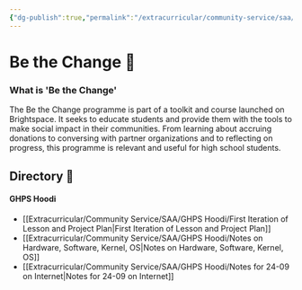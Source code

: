```yaml
---
{"dg-publish":true,"permalink":"/extracurricular/community-service/saa/0-be-the-change-directory/","dgHomeLink":true,"dgPassFrontmatter":false,"dgShowLocalGraph":true}
---
```


# Be the Change 🎒

### What is 'Be the Change'
The Be the Change programme is part of a toolkit and course launched on Brightspace. It seeks to educate students and provide them with the tools to make social impact in their communities. From learning about accruing donations to conversing with partner organizations and to reflecting on progress, this programme is relevant and useful for high school students.

## Directory 🧭
#### GHPS Hoodi
- [[Extracurricular/Community Service/SAA/GHPS Hoodi/First Iteration of Lesson and Project Plan|First Iteration of Lesson and Project Plan]]
- [[Extracurricular/Community Service/SAA/GHPS Hoodi/Notes on Hardware, Software, Kernel, OS|Notes on Hardware, Software, Kernel, OS]]
- [[Extracurricular/Community Service/SAA/GHPS Hoodi/Notes for 24-09 on Internet|Notes for 24-09 on Internet]]



